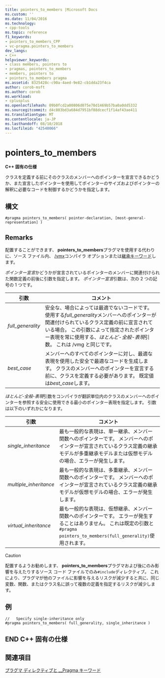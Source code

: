 ```yaml
---
title: pointers_to_members |Microsoft Docs
ms.custom: ''
ms.date: 11/04/2016
ms.technology:
- cpp-tools
ms.topic: reference
f1_keywords:
- pointers_to_members_CPP
- vc-pragma.pointers_to_members
dev_langs:
- C++
helpviewer_keywords:
- class members, pointers to
- pragmas, pointers_to_members
- members, pointers to
- pointers_to_members pragma
ms.assetid: 8325428c-c90a-4aed-9e82-cb1dda23f4ca
author: corob-msft
ms.author: corob
ms.workload:
- cplusplus
ms.openlocfilehash: 09b0fcd2a00806d075e70d1469b57ba0a0dd5332
ms.sourcegitcommit: d4c803bd3a684d7951bf88dcecf1f14af43ae411
ms.translationtype: MT
ms.contentlocale: ja-JP
ms.lasthandoff: 08/10/2018
ms.locfileid: "42540066"
---
```

# <a name="pointerstomembers"></a>pointers_to_members
**C++ 固有の仕様**  
  
クラスを定義する前にそのクラスのメンバーへのポインターを宣言できるかどうか、また宣言したポインターを使用してポインターのサイズおよびポインターの解釈に必要なコードを制御するかどうかを指定します。  
  
## <a name="syntax"></a>構文  
  
```    
#pragma pointers_to_members( pointer-declaration, [most-general-representation] )  
```  
  
## <a name="remarks"></a>Remarks  
 
配置することができます、 **pointers_to_members**プラグマを使用する代わりに、ソース ファイル内、 [/vmx](../build/reference/vmb-vmg-representation-method.md)コンパイラ オプションまたは[継承キーワード](../cpp/inheritance-keywords.md)します。  
  
*ポインター宣言*かどうかが宣言されているポインターのメンバーに関連付けられた関数定義の前後に引数を指定します。 *ポインター宣言*引数は、次の 2 つの記号の 1 つです。  
  
|引数|コメント|  
|--------------|--------------|  
|*full_generality*|安全な、場合によっては最適でないコードです。 使用する*full_generality*メンバーへのポインターが関連付けられているクラス定義の前に宣言されている場合。 この引数によって指定されたポインター表現を常に使用する、*ほとんど-全般-表現*引数。 これは /vmg と同じです。|  
|*best_case*|メンバーへのすべてのポインターに対し、最適な表現を使用した安全で最適なコードを生成します。 クラスのメンバーへのポインターを宣言する前に、クラスを定義する必要があります。 既定値は*best_case*します。|  
  
*ほとんど-全般-表現*引数をコンパイラが翻訳単位内のクラスのメンバーへのポインターを参照する安全に使用できる最小のポインター表現を指定します。 引数は以下のいずれかになります。  
  
|引数|コメント|  
|--------------|--------------|  
|*single_inheritance*|最も一般的な表現は、単一継承、メンバー関数へのポインターです。 メンバーへのポインターが宣言されているクラス定義の継承モデルが多重継承モデルまたは仮想モデルの場合、エラーが発生します。|  
|*multiple_inheritance*|最も一般的な表現は、多重継承、メンバー関数へのポインターです。 メンバーへのポインターが宣言されているクラス定義の継承モデルが仮想モデルの場合、エラーが発生します。|  
|*virtual_inheritance*|最も一般的な表現は、仮想継承、メンバー関数へのポインターです。 エラーが発生することはありません。 これは既定の引数と`#pragma pointers_to_members(full_generality)`使用されます。|  
  
> [!CAUTION]
> 配置するようお勧めします、 **pointers_to_members**プラグマおよび後にのみ影響を与えたりするソース コード ファイルでのみ`#include`ディレクティブ。 これにより、プラグマが他のファイルに影響を与えるリスクが減少すると共に、同じ変数、関数、またはクラス名に誤って複数の定義を指定するリスクが減少します。  
  
## <a name="example"></a>例  
  
```  
//   Specify single-inheritance only  
#pragma pointers_to_members( full_generality, single_inheritance )  
```  
  
## <a name="end-c-specific"></a>END C++ 固有の仕様  
  
## <a name="see-also"></a>関連項目  
 
[プラグマ ディレクティブと __Pragma キーワード](../preprocessor/pragma-directives-and-the-pragma-keyword.md)